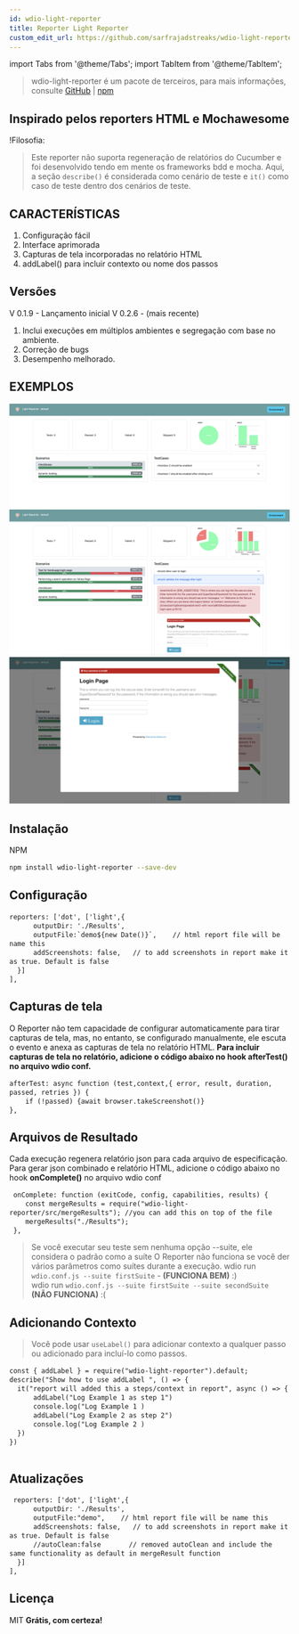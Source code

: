 ```yaml
---
id: wdio-light-reporter
title: Reporter Light Reporter
custom_edit_url: https://github.com/sarfrajadstreaks/wdio-light-reporter/edit/main/README.md
---
```


import Tabs from '@theme/Tabs';
import TabItem from '@theme/TabItem';

> wdio-light-reporter é um pacote de terceiros, para mais informações, consulte [GitHub](https://github.com/sarfrajadstreaks/wdio-light-reporter) | [npm](https://www.npmjs.com/package/wdio-light-reporter)

## Inspirado pelos reporters HTML e Mochawesome

!Filosofia:

> Este reporter não suporta regeneração de relatórios do Cucumber e foi desenvolvido tendo em mente os frameworks bdd e mocha.
> Aqui, a seção `describe()` é considerada como cenário de teste e `it()` como caso de teste dentro dos cenários de teste.

## CARACTERÍSTICAS

1. Configuração fácil
2. Interface aprimorada
3. Capturas de tela incorporadas no relatório HTML
4. addLabel() para incluir contexto ou nome dos passos


## Versões
V 0.1.9 - Lançamento inicial
V 0.2.6 - (mais recente)
  1. Inclui execuções em múltiplos ambientes e segregação com base no ambiente.
  2. Correção de bugs
  3. Desempenho melhorado.


## EXEMPLOS

![Example](https://github.com/sarfrajadstreaks/wdio-light-reporter/blob/main/./ReadME/example_1.png)
![Example](https://github.com/sarfrajadstreaks/wdio-light-reporter/blob/main/./ReadME/example_2.png)
![Example](https://github.com/sarfrajadstreaks/wdio-light-reporter/blob/main/./ReadME/example_3.png)

## Instalação

NPM

```sh
npm install wdio-light-reporter --save-dev
```

## Configuração

```
reporters: ['dot', ['light',{
      outputDir: './Results',
      outputFile:`demo${new Date()}`,    // html report file will be name this 
      addScreenshots: false,   // to add screenshots in report make it as true. Default is false
  }]
],
```

## Capturas de tela

O Reporter não tem capacidade de configurar automaticamente para tirar capturas de tela, mas, no entanto, se configurado manualmente, ele escuta o evento e anexa as capturas de tela no relatório HTML.
**Para incluir capturas de tela no relatório, adicione o código abaixo no hook afterTest() no arquivo wdio conf.**

```
afterTest: async function (test,context,{ error, result, duration, passed, retries }) {
    if (!passed) {await browser.takeScreenshot()}
},
```

## Arquivos de Resultado

Cada execução regenera relatório json para cada arquivo de especificação. Para gerar json combinado e relatório HTML, adicione o código abaixo no hook **onComplete()** no arquivo wdio conf

```
 onComplete: function (exitCode, config, capabilities, results) {
    const mergeResults = require("wdio-light-reporter/src/mergeResults"); //you can add this on top of the file
    mergeResults("./Results");
 },
```

> Se você executar seu teste sem nenhuma opção --suite, ele considera o padrão como a suíte
> O Reporter não funciona se você der vários parâmetros como suítes durante a execução.
> wdio run `wdio.conf.js --suite firstSuite` - **(FUNCIONA BEM)** :)  
>  wdio run `wdio.conf.js --suite firstSuite --suite secondSuite` **(NÃO FUNCIONA)** :(

## Adicionando Contexto

> Você pode usar `useLabel()` para adicionar contexto a qualquer passo ou adicionado para incluí-lo como passos.

```
const { addLabel } = require("wdio-light-reporter").default;
describe("Show how to use addLabel ", () => {
  it("report will added this a steps/context in report", async () => {
      addLabel("Log Example 1 as step 1")
      console.log("Log Example 1 )
      addLabel("Log Example 2 as step 2")
      console.log("Log Example 2 )
  })
})


```
## Atualizações
```
 reporters: ['dot', ['light',{
      outputDir: './Results',
      outputFile:"demo",    // html report file will be name this 
      addScreenshots: false,   // to add screenshots in report make it as true. Default is false
      //autoClean:false       // removed autoClean and include the same functionality as default in mergeResult function
  }]
],
```
## Licença

MIT
**Grátis, com certeza!**